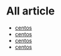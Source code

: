 # All article
* [centos](Import/centos/summary.html)
* [centos](Import/centos/summary.html)
* [centos](Import/centos/summary.html)
* [centos](Import/centos/summary.html)
